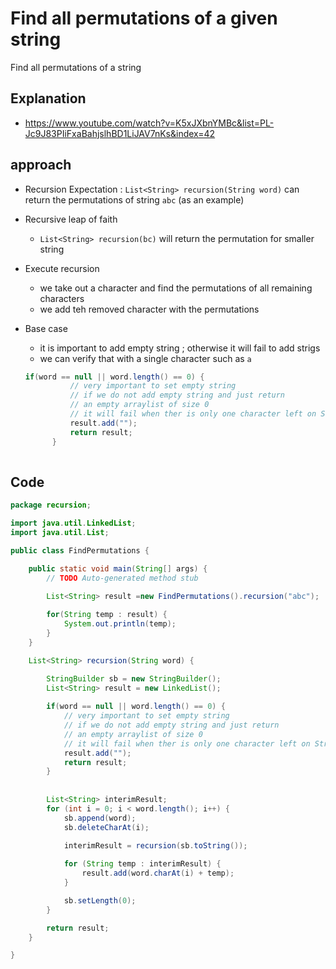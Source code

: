 # Find all permutations of a given string

Find all permutations of a string 

## Explanation
- https://www.youtube.com/watch?v=K5xJXbnYMBc&list=PL-Jc9J83PIiFxaBahjslhBD1LiJAV7nKs&index=42

## approach 
- Recursion Expectation : `	List<String> recursion(String word) ` can return the permutations of string `abc` (as an example)
- Recursive leap of faith 
   - `List<String> recursion(bc)` will return the permutation for smaller string
- Execute recursion 
   - we take out a character and find the permutations of all remaining characters 
   - we add teh removed character with the permutations 


- Base case 
  - it is important to add empty string ; otherwise it will fail to add strigs
  - we can verify that with a single character such as `a`
  ````java
  if(word == null || word.length() == 0) {
			// very important to set empty string
			// if we do not add empty string and just return 
			// an empty arraylist of size 0
			// it will fail when ther is only one character left on String 
			result.add("");
			return result;
		}
		
  ````


## Code 
````java
package recursion;

import java.util.LinkedList;
import java.util.List;

public class FindPermutations {

	public static void main(String[] args) {
		// TODO Auto-generated method stub
		
		List<String> result =new FindPermutations().recursion("abc");

		for(String temp : result) {
			System.out.println(temp);
		}
	}

	List<String> recursion(String word) {

		StringBuilder sb = new StringBuilder();
		List<String> result = new LinkedList();
        
		if(word == null || word.length() == 0) {
			// very important to set empty string
			// if we do not add empty string and just return 
			// an empty arraylist of size 0
			// it will fail when ther is only one character left on String 
			result.add("");
			return result;
		}
		
		
		List<String> interimResult;
		for (int i = 0; i < word.length(); i++) {
			sb.append(word);
			sb.deleteCharAt(i);

			interimResult = recursion(sb.toString());
			
			for (String temp : interimResult) {
				result.add(word.charAt(i) + temp);	
			}

			sb.setLength(0);
		}

		return result;
	}

}

````